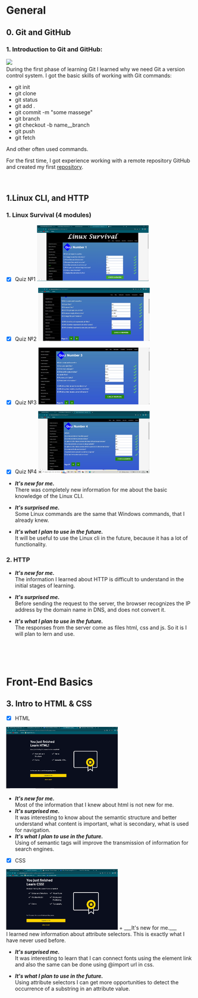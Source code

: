 # General
## 0. Git and GitHub
### 1. Introduction to Git and GitHub:
<img src = "https://cdn-icons-png.flaticon.com/512/25/25231.png" width = "200px"><br>
During the first phase of learning Git I learned why we need Git a version control system. I got the basic skills of working with Git commands:
+ git init
+ git clone
+ git status
+ git add .
+ git commit -m "some massege"
+ git branch
+ git checkout -b name__branch
+ git push
+ git fetch

And other often used commands.

For the first time, I got experience working with a remote repository GitHub and created my first [repository](https://github.com/DariaYurko/kottans-frontend).
<br>
<br>
<br>

## 1.Linux CLI, and HTTP

### 1. Linux Survival (4 modules)

- [x] Quiz №1
<img src = "task_linux_cli/quiz1.jpg" width = "300px"><br>
- [x] Quiz №2
<img src = "task_linux_cli/quiz2.jpg" width = "300px"><br>
- [x] Quiz №3
<img src = "task_linux_cli/quiz3.jpg" width = "300px"><br>
- [x] Quiz №4
<img src = "task_linux_cli/quiz4.jpg" width = "300px"><br>


 + ___It's new for me.___<br>
   There was completely new information for me about the basic knowledge of the Linux CLI.

+ ___It's surprised me.___<br>
   Some Linux commands 
   are the same that Windows commands, that I already knew.

+ ___It's what I plan to use in the future.___ <br>
  It will be useful to use the Linux cli in the future, because it has a lot of functionality.

### 2. HTTP

+ ___It's new for me.___<br>
   The information I learned about HTTP is difficult to understand in the initial stages of learning.

+ ___It's surprised me.___<br>
  Before sending the request to the server, the browser recognizes the IP address by the domain name in DNS, and does not convert it.

+ ___It's what I plan to use in the future.___ <br>
   The responses from the server come as files html, css and js. So it is I will plan to lern and use.
<br>
<br>
<br>

# Front-End Basics
## 3. Intro to HTML & CSS

- [x] HTML<br>
<img src = "task_html_css_intro/html.png" width = "300px">

+ ___It's new for me.___<br>
Most of the information that I knew about html is not new for me.
+ ___It's surprised me.___<br>
It was interesting to know about the semantic structure and better understand what content is important, what is secondary, what is used for navigation.
+ ___It's what I plan to use in the future.___ <br>
Using of semantic tags will improve the transmission of information for search engines.

- [x] CSS<br>
<img src = "task_html_css_intro/css.png" width = "300px">
+ ___It's new for me.___<br>
I learned new information about attribute selectors. This is exactly what I have never used before.

+ ___It's surprised me.___<br>
It was interesting to learn that I can connect fonts using the element link and also the same can be done using @import url in css.

+ ___It's what I plan to use in the future.___ <br>
Using attribute selectors I can get more opportunities to detect the occurrence of a substring in an attribute value.


